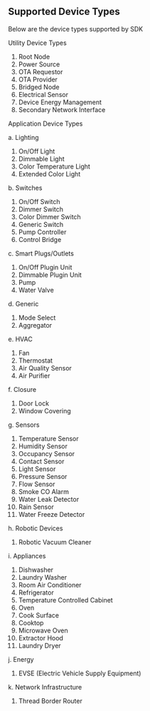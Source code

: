 ## Supported Device Types

Below are the device types supported by SDK

Utility Device Types
1. Root Node
2. Power Source
3. OTA Requestor
4. OTA Provider
5. Bridged Node
6. Electrical Sensor
7. Device Energy Management
8. Secondary Network Interface

Application Device Types

a. Lighting

1. On/Off Light
2. Dimmable Light
3. Color Temperature Light
4. Extended Color Light

b. Switches
1. On/Off Switch
2. Dimmer Switch
3. Color Dimmer Switch
4. Generic Switch
5. Pump Controller
6. Control Bridge

c. Smart Plugs/Outlets
1. On/Off Plugin Unit
2. Dimmable Plugin Unit
3. Pump
4. Water Valve

d. Generic
1. Mode Select
2. Aggregator

e. HVAC
1. Fan
2. Thermostat
3. Air Quality Sensor
4. Air Purifier

f. Closure
1. Door Lock
2. Window Covering

g. Sensors
1. Temperature Sensor
2. Humidity Sensor
3. Occupancy Sensor
4. Contact Sensor
5. Light Sensor
6. Pressure Sensor
7. Flow Sensor
8. Smoke CO Alarm
9. Water Leak Detector
10. Rain Sensor
11. Water Freeze Detector

h. Robotic Devices
1. Robotic Vacuum Cleaner

i. Appliances
1. Dishwasher
2. Laundry Washer
3. Room Air Conditioner
4. Refrigerator
5. Temperature Controlled Cabinet
6. Oven
7. Cook Surface
8. Cooktop
9. Microwave Oven
10. Extractor Hood
11. Laundry Dryer

j. Energy
1. EVSE (Electric Vehicle Supply Equipment)

k. Network Infrastructure
1. Thread Border Router
